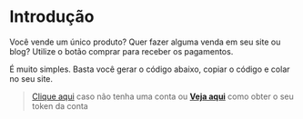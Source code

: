# Introdução

Você vende um único produto? Quer fazer alguma venda em seu site ou blog? Utilize o botão comprar para receber os pagamentos.

É muito simples. Basta você gerar o código abaixo, copiar o código e colar no seu site.

> <a href="https://www.yapay.com.br/intermediador-de-pagamentos-online/criar-conta/" target="_blank" class="linkPadraoVerde">Clique aqui</a> caso não tenha uma conta ou [**Veja aqui**](README.md#obter-token-de-integração) como obter o seu token da conta

